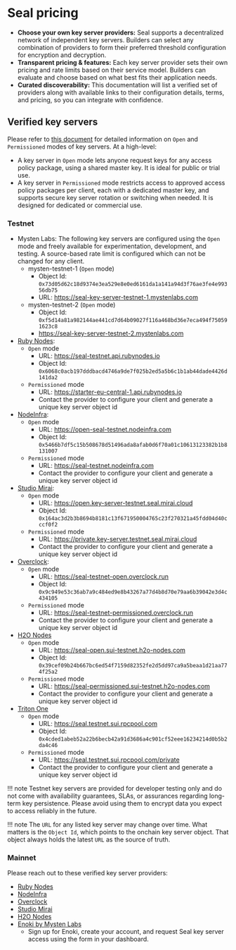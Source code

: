 # Seal pricing

- **Choose your own key server providers:** Seal supports a decentralized network of independent key servers. Builders can select any combination of providers to form their preferred threshold configuration for encryption and decryption.
- **Transparent pricing & features:** Each key server provider sets their own pricing and rate limits based on their service model. Builders can evaluate and choose based on what best fits their application needs.
- **Curated discoverability:** This documentation will list a verified set of providers along with available links to their configuration details, terms, and pricing, so you can integrate with confidence.

## Verified key servers

Please refer to [this document](UsingSeal.md#for-key-server-operators) for detailed information on `Open` and `Permissioned` modes of key servers. At a high-level:

- A key server in `Open` mode lets anyone request keys for any access policy package, using a shared master key. It is ideal for public or trial use. 
- A key server in `Permissioned` mode restricts access to approved access policy packages per client, each with a dedicated master key, and supports secure key server rotation or switching when needed. It is designed for dedicated or commercial use.

### Testnet

- Mysten Labs: The following key servers are configured using the `Open` mode and freely available for experimentation, development, and testing. A source-based rate limit is configured which can not be changed for any client.
    - mysten-testnet-1 (`Open` mode)
        - Object Id: `0x73d05d62c18d9374e3ea529e8e0ed6161da1a141a94d3f76ae3fe4e99356db75`
        - URL: https://seal-key-server-testnet-1.mystenlabs.com
    - mysten-testnet-2 (`Open` mode)
        - Object Id: `0xf5d14a81a982144ae441cd7d64b09027f116a468bd36e7eca494f750591623c8`
        - https://seal-key-server-testnet-2.mystenlabs.com
- [Ruby Nodes](https://seal.rubynodes.io):
    - `Open` mode
        - URL: https://seal-testnet.api.rubynodes.io
        - Object Id: `0x6068c0acb197dddbacd4746a9de7f025b2ed5a5b6c1b1ab44dade4426d141da2`
    - `Permissioned` mode
        - URL: https://starter-eu-central-1.api.rubynodes.io
        - Contact the provider to configure your client and generate a unique key server object id
- [NodeInfra](https://nodeinfra.com/):
    - `Open` mode
        - URL: https://open-seal-testnet.nodeinfra.com
        - Object Id: `0x5466b7df5c15b508678d51496ada8afab0d6f70a01c10613123382b1b8131007`
    - `Permissioned` mode
        - URL: https://seal-testnet.nodeinfra.com
        - Contact the provider to configure your client and generate a unique key server object id
- [Studio Mirai](https://x.com/_StudioMirai):
    - `Open` mode
        - URL: https://open.key-server-testnet.seal.mirai.cloud
        - Object Id: `0x164ac3d2b3b8694b8181c13f671950004765c23f270321a45fdd04d40cccf0f2`
    - `Permissioned` mode
        - URL: https://private.key-server.testnet.seal.mirai.cloud
        - Contact the provider to configure your client and generate a unique key server object id
- [Overclock](https://x.com/OverclockSui):
    - `Open` mode
        - URL: https://seal-testnet-open.overclock.run
        - Object Id: `0x9c949e53c36ab7a9c484ed9e8b43267a77d4b8d70e79aa6b39042e3d4c434105`
    - `Permissioned` mode
        - URL: https://seal-testnet-permissioned.overclock.run
        - Contact the provider to configure your client and generate a unique key server object id
- [H2O Nodes](https://www.h2o-nodes.com/)
    - `Open` mode
        - URL: https://seal-open.sui-testnet.h2o-nodes.com
        - Object Id: `0x39cef09b24b667bc6ed54f7159d82352fe2d5dd97ca9a5beaa1d21aa774f25a2`
    - `Permissioned` mode
        - URL: https://seal-permissioned.sui-testnet.h2o-nodes.com
        - Contact the provider to configure your client and generate a unique key server object id
- [Triton One](https://x.com/triton_one)
    - `Open` mode
        - URL: https://seal.testnet.sui.rpcpool.com
        - Object Id: `0x4cded1abeb52a22b6becb42a91d3686a4c901cf52eee16234214d0b5b2da4c46`
    - `Permissioned` mode
        - URL: https://seal.testnet.sui.rpcpool.com/private
        - Contact the provider to configure your client and generate a unique key server object id

!!! note
    Testnet key servers are provided for developer testing only and do not come with availability guarantees, SLAs, or assurances regarding long-term key persistence. Please avoid using them to encrypt data you expect to access reliably in the future.

!!! note
    The `URL` for any listed key server may change over time. What matters is the `Object Id`, which points to the onchain key server object. That object always holds the latest `URL` as the source of truth.

### Mainnet

Please reach out to these verified key server providers:

- [Ruby Nodes](https://seal.rubynodes.io/pricing)
- [NodeInfra](https://docs.nodeinfra.com/)
- [Overclock](https://seal.overclock.run/)
- [Studio Mirai](https://mirai.cloud/)
- [H2O Nodes](https://www.h2o-nodes.com/devs)
- [Enoki by Mysten Labs](https://enoki.mystenlabs.com/)
    - Sign up for Enoki, create your account, and request Seal key server access using the form in your dashboard.

